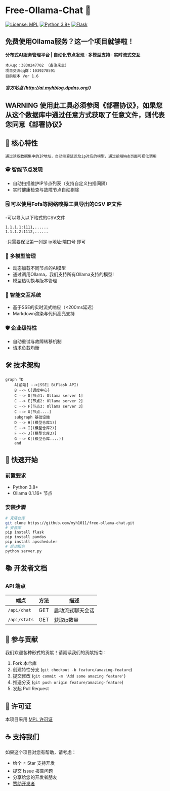 # Free-Ollama-Chat 🚀

[![License: MPL](https://img.shields.io/badge/License-MPL-blue.svg)](https://opensource.org/licenses/MPL)
[![Python 3.8+](https://img.shields.io/badge/Python-3.8%2B-green.svg)](https://www.python.org/)
[![Flask](https://img.shields.io/badge/Flask-2.0%2B-red.svg)](https://flask.palletsprojects.com/)
## 免费使用Ollama服务？这一个项目就够啦！
**分布式AI服务管理平台 | 自动化节点发现 · 多模型支持 · 实时流式交互**

    本人qq：3830247702 （备注来意）
    项目交流qq群：1039278591
    目前版本 Ver 1.6
##### 官方站点 (http://ai.myhblog.dpdns.org/)
## WARNING 使用此工具必须参阅《部署协议》，如果您从这个数据库中通过任意方式获取了任意文件，则代表您同意《部署协议》
## 🌟 核心特性
    通过读取数据集中的IP地址，自动测算延迟及ip对应的模型，通过前端Web页面可视化调用
### 🕵️ 智能节点发现
- 自动扫描维护IP节点列表（支持自定义扫描间隔）
- 实时健康检查与故障节点自动剔除

### 🗒️ 可以使用Fofa等网络嗅探工具导出的CSV IP文件
-可以导入以下格式的CSV文件
```csv
1.1.1.1:1111,......
1.1.1.2:1112,......
```
-只需要保证第一列是 ip地址:端口号 即可

### 🤖 多模型管理
- 动态加载不同节点的AI模型
- 通过调用Ollama，我们支持所有Ollama支持的模型!
- 模型热切换与版本管理

### 💬 智能交互系统
- 基于SSE的实时流式响应（<200ms延迟）
- Markdown渲染与代码高亮支持

### 🛡️ 企业级特性
- 自动重试与故障转移机制
- 请求负载均衡

## 🛠️ 技术架构

```mermaid
graph TD
    A[前端] -->|SSE| B(Flask API)
    B --> C{调度中心}
    C --> D[节点1: Ollama server 1]
    C --> E[节点2: Ollama server 2]
    C --> F[节点3: Ollama server 3]
    C --> G[节点....]
    subgraph 基础设施
    D --> H[(模型仓库1)]
    E --> I[(模型仓库2)]
    F --> J[(模型仓库3)]
    G --> K[(模型仓库....)]
    end
```
## 🚀 快速开始

### 前置要求
- Python 3.8+
- Ollama 0.1.16+ 节点

### 安装步骤
```bash
# 克隆仓库
git clone https://github.com/myh1011/free-ollama-chat.git
# 安装库
pip install flask
pip install pandas
pip install apscheduler
# 启动服务
python server.py
```

## 📚 开发者文档

### API 端点
| 端点 | 方法 | 描述 |
|------|------|-----|
| `/api/chat` | GET | 启动流式聊天会话 |
| `/api/stats`| GET |   获取ip数量    |


## 🤝 参与贡献

我们欢迎各种形式的贡献！请阅读我们的贡献指南：
1. Fork 本仓库
2. 创建特性分支 (`git checkout -b feature/amazing-feature`)
3. 提交修改 (`git commit -m 'Add some amazing feature'`)
4. 推送分支 (`git push origin feature/amazing-feature`)
5. 发起 Pull Request

## 📜 许可证

本项目采用 [MPL 许可证](LICENSE)

## ☕ 支持我们

如果这个项目对您有帮助，请考虑：
- 给个 ⭐️ Star 支持开发
- 提交 Issue 报告问题
- 分享给您的开发者朋友
- [赞助开发者](https://github.com/sponsors/myh1011)

